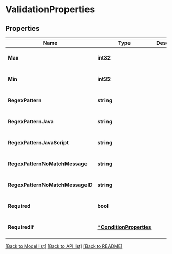 # ValidationProperties

## Properties
Name | Type | Description | Notes
------------ | ------------- | ------------- | -------------
**Max** | **int32** |  | [optional] [default to null]
**Min** | **int32** |  | [optional] [default to null]
**RegexPattern** | **string** |  | [optional] [default to null]
**RegexPatternJava** | **string** |  | [optional] [default to null]
**RegexPatternJavaScript** | **string** |  | [optional] [default to null]
**RegexPatternNoMatchMessage** | **string** |  | [optional] [default to null]
**RegexPatternNoMatchMessageID** | **string** |  | [optional] [default to null]
**Required** | **bool** |  | [optional] [default to null]
**RequiredIf** | [***ConditionProperties**](ConditionProperties.md) |  | [optional] [default to null]

[[Back to Model list]](../README.md#documentation-for-models) [[Back to API list]](../README.md#documentation-for-api-endpoints) [[Back to README]](../README.md)

